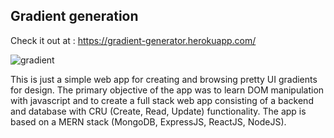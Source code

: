 ## Gradient generation

Check it out at : https://gradient-generator.herokuapp.com/


![gradient](https://user-images.githubusercontent.com/29514438/59346067-15c93d00-8d2f-11e9-8f6b-2cffb7803b35.png)

This is just a simple web app for creating and browsing pretty UI gradients for design. The primary objective of the app was to learn DOM manipulation with javascript and to create a full stack web app consisting of a backend and database with CRU (Create, Read, Update) functionality. The app is based on a MERN stack (MongoDB, ExpressJS, ReactJS, NodeJS).
